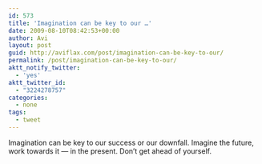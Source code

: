 ```yaml
---
id: 573
title: 'Imagination can be key to our …'
date: 2009-08-10T08:42:53+00:00
author: Avi
layout: post
guid: http://aviflax.com/post/imagination-can-be-key-to-our/
permalink: /post/imagination-can-be-key-to-our/
aktt_notify_twitter:
  - 'yes'
aktt_twitter_id:
  - "3224278757"
categories:
  - none
tags:
  - tweet
---
```

Imagination can be key to our success or our downfall. Imagine the future, work towards it — in the present. Don&#8217;t get ahead of yourself.